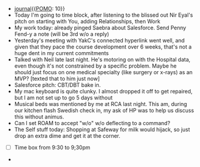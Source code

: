 - [journal](<journal.md>){{[POMO](<POMO.md>): 10}}
- Today I'm going to time block, after listening to the blissed out Nir Eyal's pitch on starting with You, adding Relationships, then Work
- My work today: already pinged Saebra about Salesforce. Send Penny Fend-y a note (will be 3rd w/o a reply)
- Yesterday's meeting with YakC's connected hyperlink went well, and given that they pace the course development over 6 weeks, that's not a huge dent in my current commitments
- Talked with Neil late last night. He's motoring on with the Hospital data, even though it's not constrained by a specific problem. Maybe he should just focus on one medical specialty (like surgery or x-rays) as an MVP? [texted that to him just now]
- Salesforce pitch: CBT/DBT bake in. 
- My mac keyboard is quite clunky. I almost dropped it off to get repaired, but I am not set up to go 5 days without
- Musical beds was mentioned by me at RCA last night. This am, during our kitchen flash Swedish check in, my ask of HP was to help us discuss this without animus.
- Can I set ROAM to accept "w/o" w/o deflecting to a command?
- The Self stuff today: Shopping at Safeway for milk would hijack, so just drop an extra dime and get it at the corner. 
- [ ] Time box from 9:30 to 9;30pm
- 
